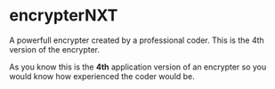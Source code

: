 # encrypterNXT
A powerfull encrypter created by a professional coder. This is the 4th version of the encrypter.

As you know this is the <b>4th</b> application version of an encrypter so you would know how experienced the coder would be.
